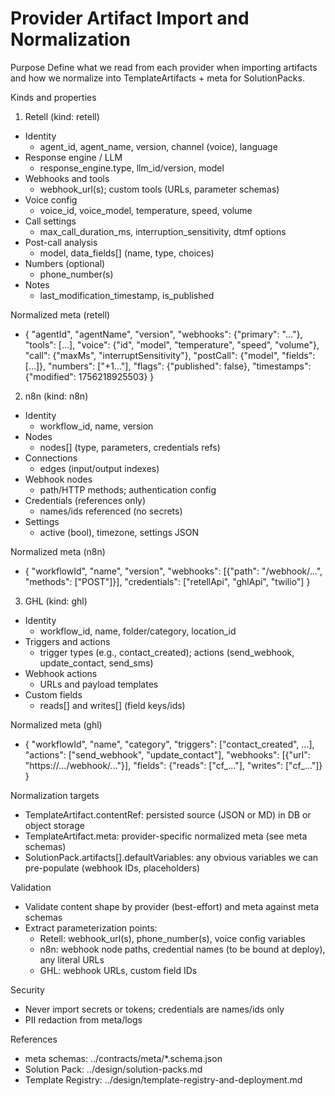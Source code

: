 # Provider Artifact Import and Normalization

Purpose
Define what we read from each provider when importing artifacts and how we normalize into TemplateArtifacts + meta for SolutionPacks.

Kinds and properties

1) Retell (kind: retell)
- Identity
  - agent_id, agent_name, version, channel (voice), language
- Response engine / LLM
  - response_engine.type, llm_id/version, model
- Webhooks and tools
  - webhook_url(s); custom tools (URLs, parameter schemas)
- Voice config
  - voice_id, voice_model, temperature, speed, volume
- Call settings
  - max_call_duration_ms, interruption_sensitivity, dtmf options
- Post-call analysis
  - model, data_fields[] (name, type, choices)
- Numbers (optional)
  - phone_number(s)
- Notes
  - last_modification_timestamp, is_published

Normalized meta (retell)
- {
  "agentId", "agentName", "version", "webhooks": {"primary": "..."},
  "tools": [...],
  "voice": {"id", "model", "temperature", "speed", "volume"},
  "call": {"maxMs", "interruptSensitivity"},
  "postCall": {"model", "fields": [...]},
  "numbers": ["+1..."],
  "flags": {"published": false},
  "timestamps": {"modified": 1756218925503}
}

2) n8n (kind: n8n)
- Identity
  - workflow_id, name, version
- Nodes
  - nodes[] (type, parameters, credentials refs)
- Connections
  - edges (input/output indexes)
- Webhook nodes
  - path/HTTP methods; authentication config
- Credentials (references only)
  - names/ids referenced (no secrets)
- Settings
  - active (bool), timezone, settings JSON

Normalized meta (n8n)
- {
  "workflowId", "name", "version",
  "webhooks": [{"path": "/webhook/...", "methods": ["POST"]}],
  "credentials": ["retellApi", "ghlApi", "twilio"]
}

3) GHL (kind: ghl)
- Identity
  - workflow_id, name, folder/category, location_id
- Triggers and actions
  - trigger types (e.g., contact_created); actions (send_webhook, update_contact, send_sms)
- Webhook actions
  - URLs and payload templates
- Custom fields
  - reads[] and writes[] (field keys/ids)

Normalized meta (ghl)
- {
  "workflowId", "name", "category",
  "triggers": ["contact_created", ...],
  "actions": ["send_webhook", "update_contact"],
  "webhooks": [{"url": "https://.../webhook/..."}],
  "fields": {"reads": ["cf_..."], "writes": ["cf_..."]}
}

Normalization targets
- TemplateArtifact.contentRef: persisted source (JSON or MD) in DB or object storage
- TemplateArtifact.meta: provider-specific normalized meta (see meta schemas)
- SolutionPack.artifacts[].defaultVariables: any obvious variables we can pre-populate (webhook IDs, placeholders)

Validation
- Validate content shape by provider (best-effort) and meta against meta schemas
- Extract parameterization points:
  - Retell: webhook_url(s), phone_number(s), voice config variables
  - n8n: webhook node paths, credential names (to be bound at deploy), any literal URLs
  - GHL: webhook URLs, custom field IDs

Security
- Never import secrets or tokens; credentials are names/ids only
- PII redaction from meta/logs

References
- meta schemas: ../contracts/meta/*.schema.json
- Solution Pack: ../design/solution-packs.md
- Template Registry: ../design/template-registry-and-deployment.md
